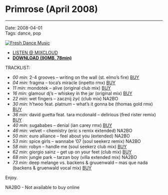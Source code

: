 # Primrose (April 2008)

----

Date: 2008-04-01    
Tags: dance, pop    

[![Fresh Dance Music](http://www.mixcloud.com/FreshDanceMusic/primrose-april-2008/)](https://drive.google.com/uc?id=0B8ZWtaisj528WUVkVExyNU5ETk0&export=download)

* [LISTEN @ MIXCLOUD](http://www.mixcloud.com/FreshDanceMusic/primrose-april-2008/) 
* [**DOWNLOAD (90MB, 78min)**](https://drive.google.com/uc?id=0B8ZWtaisj528WUVkVExyNU5ETk0&export=download) 

TRACKLIST:  

* _00 min:_ 2-4 grooves – writing on the wall (st. elmo’s fire) 
<a href="https://itunes.apple.com/pl/album/writing-on-wall-st.-elmos/id273141199?i=273141281" target="_blank">BUY</a>
* _04 min:_ fragma – toca’s miracle (inpetto rmx)
<a href="https://itunes.apple.com/pl/album/tocas-miracle-inpetto-remix/id425899021?i=425901044" target="_blank">BUY</a>
* _11 min:_ mondotek – alive (original club mix)
<a href="https://itunes.apple.com/pl/album/alive-twisted-record-edit/id442601108?i=442604500" target="_blank">BUY</a>
* _16 min:_ glamour dj’s – whiskey in the jar (original mix)
<a href="http://www.beatport.com/track/whisky-in-the-jar-original-mix/1102633" target="_blank">BUY</a>
* _22 min:_ wet fingers – zacznij żyć (club mix) NA2BO
* _30 min:_ h’twoo feat. platnum – what’s it gonna be (thomas gold rmx)
<a href="https://itunes.apple.com/pl/album/whats-it-gonna-be-thomas-gold/id273676997?i=273679077" target="_blank">BUY</a>
* _36 min:_ david guetta feat. tara mcdonald – delirious (fred rister remix)
<a href="https://itunes.apple.com/pl/album/delirious-fred-rister-remix/id279768954?i=279768998" target="_blank">BUY</a>
* _40 min:_ sugababes – denial (ian carey rmx)
<a href="https://itunes.apple.com/pl/album/denial-ian-carey-vocal-mix/id275450985?i=275451022" target="_blank">BUY</a>
* _46 min:_ velvet – chemistry (eric s remix extended) NA2BO
* _50 min:_ euro alliance – feel about you (extended) NA2BO
* _53 min:_ spice girls – wannabe ’07 (soul seekerz remix) NA2BO
* _58 min:_ robyn – handle me (soul seekerz club mix)
<a href="https://itunes.apple.com/pl/album/handle-me-soul-seekerz-extended/id266119145?i=266119152" target="_blank">BUY</a>
* _62 min:_ giorgio sainz – get up on your feet (club mix)
<a href="http://www.beatport.com/track/get-up-on-your-feet-feat-k-m-club-mix/578670" target="_blank">BUY</a>
* _68 min:_ jungle park – tarzan boy (villa extended mix) NA2BO
* _73 min:_ deep melange vs. backens & gruuenwald – mas que nada (backens & gruenwald vocal mix)
<a href="https://itunes.apple.com/pl/album/mas-que-nada-backens-gruenwald/id271449344?i=271449395" target="_blank">BUY</a>

Enjoy.

NA2BO - Not available to buy online
